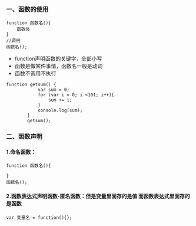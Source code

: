 ### 一、函数的使用

```
function 函数名(){
	函数体
}
//调用
函数名();
```

-   function声明函数的关键字，全部小写
-   函数是做某件事情，函数名一般是动词
-   函数不调用不执行

```
function getsum() {
			var sum = 0;
			for (var i = 0; i <101; i++){
			    sum += i;
			}
            console.log(sum);
        }
        getsum();
```

### 二、函数声明

#### 1.命名函数：

```
function 函数名(){

}
函数名();
```

#### 2.函数表达式声明函数-匿名函数：但是变量里面存的是值 而函数表达式里面存的是函数

```
var 变量名 = function(){};
```

